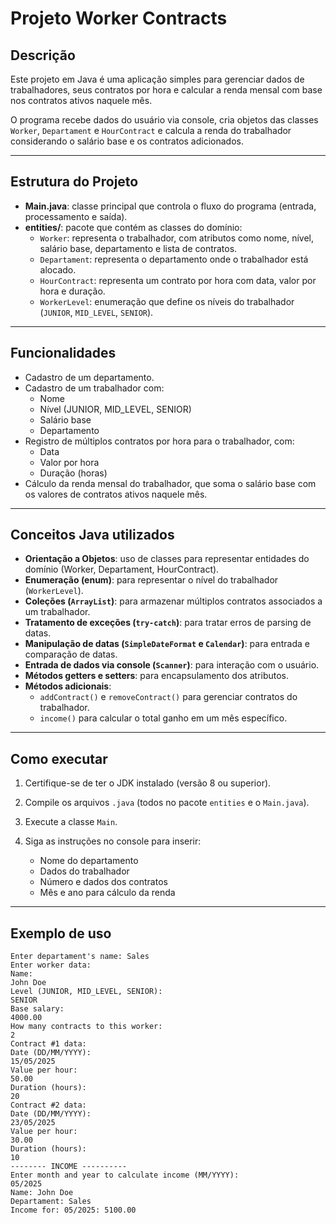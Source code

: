 # Projeto Worker Contracts

## Descrição

Este projeto em Java é uma aplicação simples para gerenciar dados de trabalhadores, seus contratos por hora e calcular a renda mensal com base nos contratos ativos naquele mês.

O programa recebe dados do usuário via console, cria objetos das classes `Worker`, `Departament` e `HourContract` e calcula a renda do trabalhador considerando o salário base e os contratos adicionados.

---

## Estrutura do Projeto

- **Main.java**: classe principal que controla o fluxo do programa (entrada, processamento e saída).
- **entities/**: pacote que contém as classes do domínio:
    - `Worker`: representa o trabalhador, com atributos como nome, nível, salário base, departamento e lista de contratos.
    - `Departament`: representa o departamento onde o trabalhador está alocado.
    - `HourContract`: representa um contrato por hora com data, valor por hora e duração.
    - `WorkerLevel`: enumeração que define os níveis do trabalhador (`JUNIOR`, `MID_LEVEL`, `SENIOR`).

---

## Funcionalidades

- Cadastro de um departamento.
- Cadastro de um trabalhador com:
    - Nome
    - Nível (JUNIOR, MID_LEVEL, SENIOR)
    - Salário base
    - Departamento
- Registro de múltiplos contratos por hora para o trabalhador, com:
    - Data
    - Valor por hora
    - Duração (horas)
- Cálculo da renda mensal do trabalhador, que soma o salário base com os valores de contratos ativos naquele mês.

---

## Conceitos Java utilizados

- **Orientação a Objetos**: uso de classes para representar entidades do domínio (Worker, Departament, HourContract).
- **Enumeração (enum)**: para representar o nível do trabalhador (`WorkerLevel`).
- **Coleções (`ArrayList`)**: para armazenar múltiplos contratos associados a um trabalhador.
- **Tratamento de exceções (`try-catch`)**: para tratar erros de parsing de datas.
- **Manipulação de datas (`SimpleDateFormat` e `Calendar`)**: para entrada e comparação de datas.
- **Entrada de dados via console (`Scanner`)**: para interação com o usuário.
- **Métodos getters e setters**: para encapsulamento dos atributos.
- **Métodos adicionais**:
    - `addContract()` e `removeContract()` para gerenciar contratos do trabalhador.
    - `income()` para calcular o total ganho em um mês específico.

---

## Como executar

1. Certifique-se de ter o JDK instalado (versão 8 ou superior).

2. Compile os arquivos `.java` (todos no pacote `entities` e o `Main.java`).

3. Execute a classe `Main`.

4. Siga as instruções no console para inserir:
    - Nome do departamento
    - Dados do trabalhador
    - Número e dados dos contratos
    - Mês e ano para cálculo da renda

---

## Exemplo de uso

```text
Enter departament's name: Sales
Enter worker data:
Name:
John Doe
Level (JUNIOR, MID_LEVEL, SENIOR):
SENIOR
Base salary:
4000.00
How many contracts to this worker:
2
Contract #1 data:
Date (DD/MM/YYYY):
15/05/2025
Value per hour:
50.00
Duration (hours):
20
Contract #2 data:
Date (DD/MM/YYYY):
23/05/2025
Value per hour:
30.00
Duration (hours):
10
-------- INCOME ----------
Enter month and year to calculate income (MM/YYYY):
05/2025
Name: John Doe
Departament: Sales
Income for: 05/2025: 5100.00
